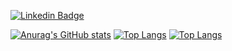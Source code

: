 


[![Linkedin Badge](https://img.shields.io/badge/-LinkedIn-blue?style=flat-square&logo=Linkedin&logoColor=white&link=https://www.linkedin.com/in/lenonoliveira//)](https://www.linkedin.com/in/lenonoliveira/)

[![Anurag's GitHub stats](https://github-readme-stats.vercel.app/api?username=oliveiralenon)](https://github.com/anuraghazra/github-readme-stats)
[![Top Langs](https://github-readme-stats.vercel.app/api/top-langs/?username=oliveiralenon)](https://github.com/anuraghazra/github-readme-stats)
[![Top Langs](https://github-readme-stats.vercel.app/api/top-langs/?username=oliveiralenon&langs_count=8)](https://github.com/anuraghazra/github-readme-stats)
